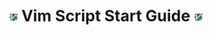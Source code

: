 # <img src="./assets/vim-logo.png" alt="Vim-Logo" style="max-width: 15px;"/> Vim Script Start Guide <img src="./assets/vim-logo.png" alt="Vim-Logo" style="max-width: 15px;"/>


